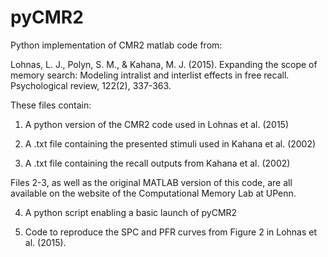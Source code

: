 # pyCMR2

Python implementation of CMR2 matlab code from:

Lohnas, L. J., Polyn, S. M., & Kahana, M. J. (2015). 
Expanding the scope of memory search: Modeling intralist and interlist effects in free recall. 
Psychological review, 122(2), 337-363.

These files contain:

1. A python version of the CMR2 code used in Lohnas et al. (2015)

2. A .txt file containing the presented stimuli used in Kahana et al. (2002)

3. A .txt file containing the recall outputs from Kahana et al. (2002) 

Files 2-3, as well as the original MATLAB version of this code, are all available 
on the website of the Computational Memory Lab at UPenn.

4. A python script enabling a basic launch of pyCMR2

5. Code to reproduce the SPC and PFR curves from Figure 2 in Lohnas et al. (2015).

